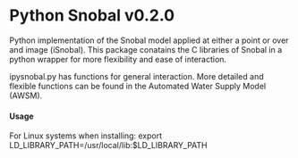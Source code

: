 # Python Snobal v0.2.0
Python implementation of the Snobal model applied at either a point or over
and image (iSnobal). This package conatains the C libraries of Snobal in a python
wrapper for more flexibility and ease of interaction.

ipysnobal.py has functions for general interaction.
More detailed and flexible functions can be found in the Automated Water
Supply Model (AWSM).

#### Usage
For Linux systems when installing:
export LD_LIBRARY_PATH=/usr/local/lib:$LD_LIBRARY_PATH
